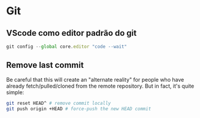 # Git

## VScode como editor padrão do git

```javascript 
git config --global core.editor "code --wait"
```

## Remove last commit

Be careful that this will create an "alternate reality" for people who have already fetch/pulled/cloned from the remote repository. But in fact, it's quite simple:

```bash
git reset HEAD^ # remove commit locally
git push origin +HEAD # force-push the new HEAD commit
```
